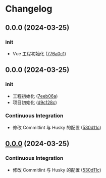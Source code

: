 # Changelog

## 0.0.0 (2024-03-25)


### init

* Vue 工程初始化 ([776a0c1](https://github.com/thelastcookies/WEB-BASE/commit/776a0c124616e31c255da844969c956fab338419))

## 0.0.0 (2024-03-25)


### init

* 工程初始化 ([7eeb06a](https://github.com/thelastcookies/WEB-BASE/commit/7eeb06ad5deec27b89bad6e241044caf8ec7752f))
* 项目初始化 ([d9c128c](https://github.com/thelastcookies/WEB-BASE/commit/d9c128c9a20b114b4abbefd210128130449fa54a))


### Continuous Integration

* 修改 Commitlint 与 Husky 的配置 ([530d11c](https://github.com/thelastcookies/WEB-BASE/commit/530d11cd2d47f49279f78ff457c9d3ed527924c9))

## [0.0.0](https://github.com/thelastcookies/WEB-BASE/compare/v0.1.0...v0.0.0) (2024-03-25)


### Continuous Integration

* 修改 Commitlint 与 Husky 的配置 ([530d11c](https://github.com/thelastcookies/WEB-BASE/commit/530d11cd2d47f49279f78ff457c9d3ed527924c9))
